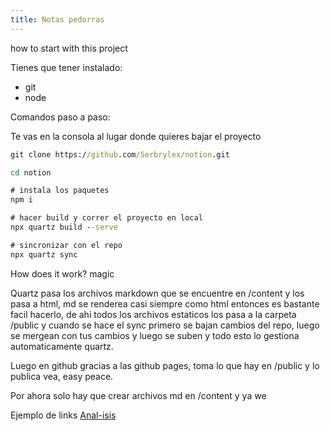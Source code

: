```yaml
---
title: Notas pedorras
---
```


how to start with this project

Tienes que tener instalado:

- git
- node

Comandos paso a paso:

Te vas en la consola al lugar donde quieres bajar el proyecto

```bat
git clone https://github.com/Serbrylex/notion.git

cd notion

# instala los paquetes
npm i

# hacer build y correr el proyecto en local
npx quartz build --serve

# sincronizar con el repo
npx quartz sync
```

How does it work? magic

Quartz pasa los archivos markdown que se encuentre en /content y los pasa a html, md se renderea casi siempre como html entonces es bastante facil hacerlo, de ahi todos los archivos estaticos los pasa a la carpeta /public y cuando se hace el sync primero se bajan cambios del repo, luego se mergean con tus cambios y luego se suben y todo esto lo gestiona automaticamente quartz.

Luego en github gracias a las github pages, toma lo que hay en /public y lo publica vea, easy peace.

Por ahora solo hay que crear archivos md en /content y ya we

Ejemplo de links
[Anal-isis](LOL/anal-isis.md)
